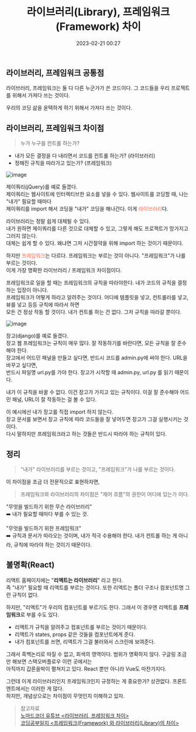 ﻿---
title: 라이브러리(Library), 프레임워크(Framework) 차이
date: 2023-02-21 00:27
categories: [CS]
tags: [Framework, Library, 프레임워크, 라이브러리CS]
sitemap:
  changefreq: daily
  priority: 1.0
---

## 라이브러리, 프레임워크 공통점

라이브러리, 프레임워크는 둘 다 다른 누군가가 쓴 코드이다. 그 코드들을 우리 프로젝트를 위해서 가져다 쓰는 것이다.

우리의 코딩 삶을 윤택하게 하기 위해서 가져다 쓰는 것이다.

## 라이브러리, 프레임워크 차이점

> 누가 누구를 컨트롤 하는가?<br>

- 내가 모든 결정을 다 내리면서 코드를 컨트롤 하는가? (라이브러리)
- 정해진 규칙을 따라가고 있는가? (프레임워크)

![image](https://user-images.githubusercontent.com/106083871/220082691-19ab48c6-f2b7-4ca3-92f6-33d52583a764.png)
<br>

제이쿼리(jQuery)를 예로 들겠다.<br>
제이쿼리는 웹사이트에 인터렉티브한 요소를 넣을 수 있다.
웹사이트를 코딩할 때, 나는 "내가" 필요할 때마다<br> 제이쿼리를 import 해서 코딩을 "내가" 코딩을 해나간다. 이게 <span style="color:tomato">라이브러리</span>다.

라이브러리는 정말 쉽게 대체될 수 있다.<br> 내가 원하면 제이쿼리를 다른 것으로 대체할 수 있고, 그렇게 해도 프로젝트가 망가지고 그러지 않는다.<br>
대체는 쉽게 할 수 있다. 왜냐면 그저 시간절약을 위해 import 하는 것이기 때문이다.

하지만 <span style="color:tomato">프레임워크</span>는 다르다. 프레임워크는 부르는 것이 아니다.
"프레임워크"가 나를 부르는 것이다.<br> 이게 가장 명확한 라이브러리 / 프레임워크 차이점이다.

프레임워크로 일을 할 때는 프레임워크의 규칙을 따라야한다. 내가 코드의 규칙을 결정하는 입장이 아니다.<br> 프레임워크가 어떻게 하라고 알려주는 것이다. 어디에 템플릿을 넣고, 컨트롤러를 넣고, 뷰를 넣고 등등
규칙에 따라서 하면<br> 모든 건 정상 작동 할 것이다. 내가 컨트롤 하는 건 없다. 그저 규칙을 따라갈 뿐이다.

![image](https://user-images.githubusercontent.com/106083871/220082994-44b58c7f-46bc-4f3a-b214-62e800adbe94.png)
<br>

장고(django)를 예로 들겠다.<br>
장고 웹 프레임워크는 규칙이 매우 많다. 잘 작동하기를 바란다면, 모든 규칙을 잘 준수해야 한다.<br> 장고에서 어드민 패널을 만들고 싶다면, 반드시 코드를 admin.py에 써야 한다. URL을 바꾸고 싶다면,<br> 반드시 파일명 url.py를 가야 한다. 장고가 시작할 때 admin.py, url.py 를 읽기 때문이다.

내가 이 규칙을 바꿀 수 없다. 이건 장고가 가지고 있는 규칙이다.
이걸 잘 준수해야 어드민 패널, URL이 잘 작동하는 걸 볼 수 있다.

이 예시에선 내가 장고를 직접 import 하지 않는다.<br> 장고 문서를 보면서 장고 규칙에 따라 코드들을 잘 넣어두면 장고가 그걸 실행시키는 것이다.<br>
다시 말하지만 프레임워크라고 하는 것들은 반드시 따라야 하는 규칙이 있다.

## 정리

> "내가" 라이브러리를 부르는 것이고, "프레임워크"가 나를 부르는 것이다.

이 차이점을 조금 더 전문적으로 표현하자면,

> 프레임워크와 라이브러리의 차이점은 "제어 흐름"의 권한이 어디에 있는가 이다.

"무엇을 빌드하기 위한 무슨 라이브러리"<br>
➡️ 내가 필요할 때마다 부를 수 있는 것.

"무엇을 빌드하기 위한 프레임워크"<br>
➡️ 규칙과 문서가 따라오는 것이며, 내가 적극 수용해야 한다. 내가 컨트롤 하는 게 아니라, 규칙에 따라야 하는 것이기 때문이다.

## 불명확(React)

리액트 홈페이지에는 "**리액트는 라이브러리**" 라고 한다.<br>
즉 "내가" 필요할 때 리액트를 부르는 것이다. 또한 리액트는 폴더 구조나 컴포넌트명 그런 규칙이 없다.

하지만, "리액트"가 우리의 컴포넌트를 부르기도 한다.
그래서 이 경우엔 리액트를 **프레임워크**로 부를 수도 있다.

- 리액트가 규칙을 알려주고 컴포넌트를 부르는 것이기 때문이다.
- 리액트가 states, props 같은 것들을 컴포넌트에게 준다.
- 내가 컴포넌트를 쓰면, 리액트가 그걸 불러와서 스크린에 보여준다.

그래서 흑백논리로 따질 수 없고, 회색의 영역이다. 범위가 명확하지 않다.
구글링 조금만 해보면 스택오버플로우 이런 곳에서는<br> 아직까지 갑론을박이 펼쳐지고 있다. React 뿐만 아니라 Vue도 마찬가지다.

그런데 이게 라이브러리인지 프레임워크인지 규정하는 게 중요한가?
상관없다. 프론트엔트에서는 이러한 게 많다.<br>
하지만, 개념상으로는 차이점이 무엇인지 이해하고 있자.

> 참고자료<br> [노마드코더 유튜브 <라이브러리, 프레임워크 차이>](https://www.youtube.com/watch?v=t9ccIykXTCM)<br> [코딩공부일지 <프레임워크(Framework) 와 라이브러리(Library)의 차이>](https://cocoon1787.tistory.com/745)
